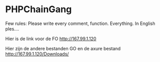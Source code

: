 # PHPChainGang

Few rules:
Please write every comment, function. Everything. In English ples....

Hier is de link voor de FO
http://167.99.1.120


Hier zijn de andere bestanden GO en de axure bestand
http://167.99.1.120/Downloads/
